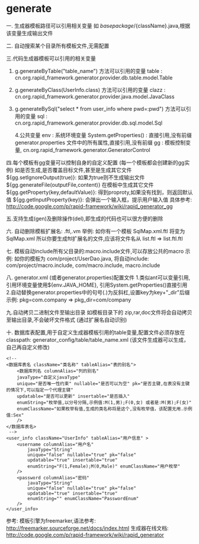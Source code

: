 # generate

一. 生成器模板路径可以引用相关变量
	如 ${basepackage}/${className}.java,根据该变量生成输出文件

二. 自动搜索某个目录所有模板文件,无需配置

三.代码生成器模板可以引用的相关变量  
   

 1. g.generateByTable("table_name") 方法可以引用的变量
		table : cn.org.rapid_framework.generator.provider.db.table.model.Table  
		
 2. g.generateByClass(UserInfo.class) 方法可以引用的变量
		clazz : cn.org.rapid_framework.generator.provider.java.model.JavaClass

 3. g.generateBySql("select * from user_info where pwd=:pwd") 方法可以引用的变量
		sql : cn.org.rapid_framework.generator.provider.db.sql.model.Sql

     4.公共变量
	    env : 系统环境变量
		System.getProperties() :  直接引用,没有前缀
		generator.properties 文件中的所有属性,直接引用,没有前缀
		gg : 模板控制变量, cn.org.rapid_framework.generator.GeneratorControl
	
四.每个模板有gg变量可以控制自身的自定义配置 (每一个模板都会创建新的gg实例)
	如是否生成,是否覆盖目标文件,甚至是生成其它文件
	${gg.setIgnoreOutput(true)}: 如果为true则不生成输出文件
	${gg.generateFile(outputFile,content)} 在模板中生成其它文件
	${gg.getProperty(key,defaultValue)}: 得到proproty,如果没有找到，则返回默认值
	${gg.getInputProperty(key)}: 会弹出一个输入框，提示用户输入值
	具体参考: http://code.google.com/p/rapid-framework/wiki/rapid_generator_gg

五.支持生成(gen)及删除操作(del),即生成的代码也可以很方便的删除


六. 自动删除模板扩展名: .ftl,.vm
      举例:  如你有一个模板 SqlMap.xml.ftl  将变为 SqlMap.xml 
             所以你要生成ftl扩展名的文件,应该将文件名从 list.ftl => list.ftl.ftl 
               
               
七. 模板自动include所有父目录的:macro.include文件,可以存放公共的macro
	示例: 如你的模板为 com/project/UserDao.java, 将自动include: com/project/macro.include, com/macro.include, macro.include


八. generator.xml (或者generator.properties)配置文件
	1.类似ant可以变量引用,引用环境变量使用${env.JAVA_HOME}, 引用System.getProperties()直接引用
	2.自动替换generator.properties中的句号(.)为反斜杠,设置key为key+"_dir"后缀
		示例: pkg=com.company => pkg_dir=com/company

九.自动拷贝二进制文件至输出目录
	如模板目录下的 zip,rar,doc文件将会自动拷贝至输出目录,不会破坏文件格式   (通过扩展名自动识别)

	
十. 数据库表配置,用于自定义生成器模板引用的table变量,配置文件必须存放在classpath: generator_config/table/table_name.xml 
   (该文件生成器可以生成，自己再自定义修改)
   
	<!--
	<数据库表名 className="类名称" tableAlias="表的别名">
		<数据库列名 columnAlias="列的别名"
		javaType="自定义javaType"
		unique="是否唯一性约束" nullable="是否可以为空" pk="是否主键,在表没有主键的情况下,可以指定一个代理主键"
		updatable="是否可以更新" insertable="是否插入"	
		enumString="枚举值,以分号分隔,示例值:M(1,男);F(0,女) 或者是:M(男);F(女)"
		enumClassName="如果枚举有值,生成的类名称将是这个,没有枚举值，该配置无用.示例值:Sex"
		/>
	</数据库表名>
	 -->
	<user_info className="UserInfo" tableAlias="用户信息" >
		<username columnAlias="用户名"
			javaType="String"
			unique="false" nullable="true" pk="false"
			updatable="true" insertable="true"
			enumString="F(1,Female);M(0,Male)" enumClassName="用户枚举"
		/>
		<password columnAlias="密码"
			javaType="String"
			unique="false" nullable="true" pk="false"
			updatable="true" insertable="true"
			enumString="" enumClassName="PasswordEnum"
		/>
	</user_info>

参考:
	模板引擎为freemarker,语法参考: http://freemarker.sourceforge.net/docs/index.html
 	生成器在线文档: http://code.google.com/p/rapid-framework/wiki/rapid_generator

